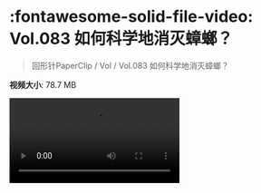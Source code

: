 # :fontawesome-solid-file-video: Vol.083 如何科学地消灭蟑螂？

> 回形针PaperClip / Vol / Vol.083 如何科学地消灭蟑螂？

**视频大小**: 78.7 MB

<div class="video"><video src="https://file.hsyhx.top/archive/PaperClip/Vol/083.mp4" controls preload>🤔 您的浏览器不支持 video 标签</video></div>